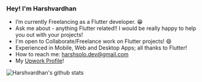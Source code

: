 ### Hey! I'm Harshvardhan

<!--
**harshbsv/harshbsv** is a ✨ _special_ ✨ repository because its `README.md` (this file) appears on your GitHub profile.

Here are some ideas to get you started:

- 🔭 I’m currently working on ...
- 🌱 I’m currently learning ...
- 👯 I’m looking to collaborate on ...
- 🤔 I’m looking for help with ...
- 💬 Ask me about ...
- 📫 How to reach me: ...
- 😄 Pronouns: ...
- ⚡ Fun fact: ...
-->
<!-- If you've collaborated/worked with me, or liked my services, you can 
[Buy me a Coffee!](buymeacoffee.com/harshbsv) -->


- I’m currently Freelancing as a Flutter developer. 😁
- Ask me about - anything Flutter related!! I would be really happy to help you out with your projects!
- I'm open to Collaborate/Freelance work on Flutter projects! 😄
- Experienced in Mobile, Web and Desktop Apps; all thanks to Flutter!
- How to reach me: harshsolo.dev@gmail.com
- My [Upwork Profile](https://www.upwork.com/freelancers/~01640a3aa9b3e3853a?mp_source=share)!

![Harshvardhan's github stats](https://github-readme-stats.vercel.app/api?username=harshbsv)
